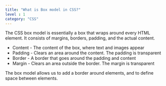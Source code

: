 ```yaml
---
title: "What is Box model in CSS?"
level : 1
category: "CSS"
---
```

The CSS box model is essentially a box that wraps around every HTML element. It consists of margins, borders, padding, and the actual content.

* Content - The content of the box, where text and images appear
* Padding - Clears an area around the content. The padding is transparent
* Border - A border that goes around the padding and content
* Margin - Clears an area outside the border. The margin is transparent

The box model allows us to add a border around elements, and to define space between elements. 
